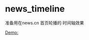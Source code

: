 # news_timeline
准备用在news.cn 首页轮播的 时间轴效果

[Demo:](http://shy2850.github.io/news_timeline/holder.html)
